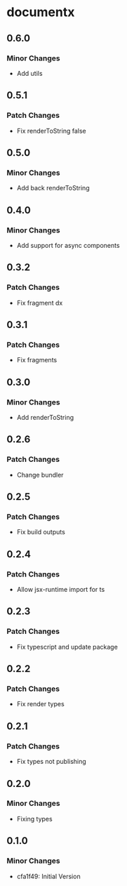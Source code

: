 # documentx

## 0.6.0

### Minor Changes

-   Add utils

## 0.5.1

### Patch Changes

-   Fix renderToString false

## 0.5.0

### Minor Changes

-   Add back renderToString

## 0.4.0

### Minor Changes

-   Add support for async components

## 0.3.2

### Patch Changes

-   Fix fragment dx

## 0.3.1

### Patch Changes

-   Fix fragments

## 0.3.0

### Minor Changes

-   Add renderToString

## 0.2.6

### Patch Changes

-   Change bundler

## 0.2.5

### Patch Changes

-   Fix build outputs

## 0.2.4

### Patch Changes

-   Allow jsx-runtime import for ts

## 0.2.3

### Patch Changes

-   Fix typescript and update package

## 0.2.2

### Patch Changes

-   Fix render types

## 0.2.1

### Patch Changes

-   Fix types not publishing

## 0.2.0

### Minor Changes

-   Fixing types

## 0.1.0

### Minor Changes

-   cfa1f49: Initial Version
